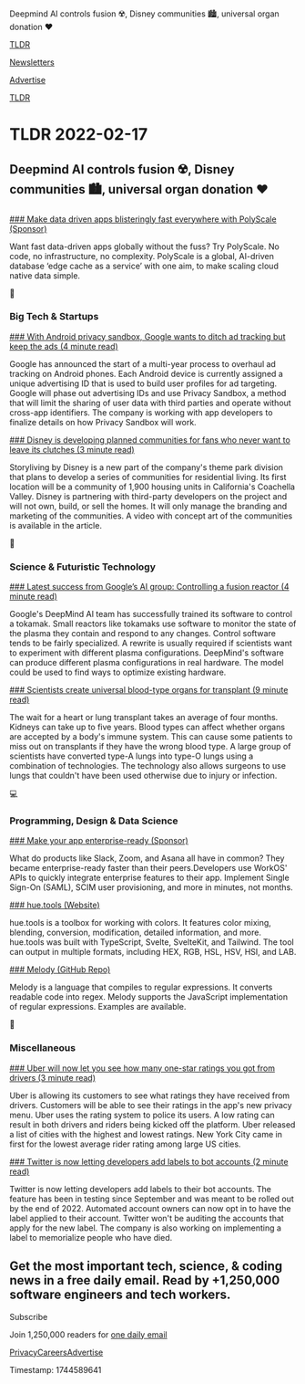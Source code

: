 Deepmind AI controls fusion ☢️, Disney communities 🏙️, universal organ donation ❤️

[TLDR](/)

[Newsletters](/newsletters)

[Advertise](https://advertise.tldr.tech/)

[TLDR](/)

# TLDR 2022-02-17

## Deepmind AI controls fusion ☢️, Disney communities 🏙️, universal organ donation ❤️

### 

[### Make data driven apps blisteringly fast everywhere with PolyScale (Sponsor)](https://www.polyscale.ai)

Want fast data-driven apps globally without the fuss? Try PolyScale. No code, no infrastructure, no complexity. PolyScale is a global, AI-driven database ‘edge cache as a service’ with one aim, to make scaling cloud native data simple.

📱

### Big Tech & Startups

[### With Android privacy sandbox, Google wants to ditch ad tracking but keep the ads (4 minute read)](https://www.theverge.com/2022/2/16/22937297/android-privacy-sandbox-google-apple-facebook-ad-tracking?utm_source=tldrnewsletter)

Google has announced the start of a multi-year process to overhaul ad tracking on Android phones. Each Android device is currently assigned a unique advertising ID that is used to build user profiles for ad targeting. Google will phase out advertising IDs and use Privacy Sandbox, a method that will limit the sharing of user data with third parties and operate without cross-app identifiers. The company is working with app developers to finalize details on how Privacy Sandbox will work.

[### Disney is developing planned communities for fans who never want to leave its clutches (3 minute read)](https://www.theverge.com/2022/2/16/22937210/disney-residential-communities-storyliving-cotino-planned-town?utm_source=tldrnewsletter)

Storyliving by Disney is a new part of the company's theme park division that plans to develop a series of communities for residential living. Its first location will be a community of 1,900 housing units in California's Coachella Valley. Disney is partnering with third-party developers on the project and will not own, build, or sell the homes. It will only manage the branding and marketing of the communities. A video with concept art of the communities is available in the article.

🚀

### Science & Futuristic Technology

[### Latest success from Google’s AI group: Controlling a fusion reactor (4 minute read)](https://arstechnica.com/science/2022/02/latest-success-from-googles-ai-group-controlling-a-fusion-reactor/?utm_source=tldrnewsletter)

Google's DeepMind AI team has successfully trained its software to control a tokamak. Small reactors like tokamaks use software to monitor the state of the plasma they contain and respond to any changes. Control software tends to be fairly specialized. A rewrite is usually required if scientists want to experiment with different plasma configurations. DeepMind's software can produce different plasma configurations in real hardware. The model could be used to find ways to optimize existing hardware.

[### Scientists create universal blood-type organs for transplant (9 minute read)](https://interestingengineering.com/universal-blood-type-organs?utm_source=tldrnewsletter)

The wait for a heart or lung transplant takes an average of four months. Kidneys can take up to five years. Blood types can affect whether organs are accepted by a body's immune system. This can cause some patients to miss out on transplants if they have the wrong blood type. A large group of scientists have converted type-A lungs into type-O lungs using a combination of technologies. The technology also allows surgeons to use lungs that couldn't have been used otherwise due to injury or infection.

💻

### Programming, Design & Data Science

[### Make your app enterprise-ready (Sponsor)](https://workos.com/?utm_source=tldr&utm_medium=newsletter&utm_campaign=tldr+feb+2022)

What do products like Slack, Zoom, and Asana all have in common? They became enterprise-ready faster than their peers.Developers use WorkOS' APIs to quickly integrate enterprise features to their app. Implement Single Sign-On (SAML), SCIM user provisioning, and more in minutes, not months.

[### hue.tools (Website)](https://hue.tools/?format=hex?utm_source=tldrnewsletter)

hue.tools is a toolbox for working with colors. It features color mixing, blending, conversion, modification, detailed information, and more. hue.tools was built with TypeScript, Svelte, SvelteKit, and Tailwind. The tool can output in multiple formats, including HEX, RGB, HSL, HSV, HSI, and LAB.

[### Melody (GitHub Repo)](https://github.com/yoav-lavi/melody?utm_source=tldrnewsletter)

Melody is a language that compiles to regular expressions. It converts readable code into regex. Melody supports the JavaScript implementation of regular expressions. Examples are available.

🎁

### Miscellaneous

[### Uber will now let you see how many one-star ratings you got from drivers (3 minute read)](https://www.theverge.com/2022/2/16/22935861/uber-five-star-rating-breakdown-customers-privacy?scrolla=5eb6d68b7fedc32c19ef33b4?utm_source=tldrnewsletter)

Uber is allowing its customers to see what ratings they have received from drivers. Customers will be able to see their ratings in the app's new privacy menu. Uber uses the rating system to police its users. A low rating can result in both drivers and riders being kicked off the platform. Uber released a list of cities with the highest and lowest ratings. New York City came in first for the lowest average rider rating among large US cities.

[### Twitter is now letting developers add labels to bot accounts (2 minute read)](https://www.theverge.com/2022/2/16/22937435/twitter-labels-automated-bot-accounts?utm_source=tldrnewsletter)

Twitter is now letting developers add labels to their bot accounts. The feature has been in testing since September and was meant to be rolled out by the end of 2022. Automated account owners can now opt in to have the label applied to their account. Twitter won't be auditing the accounts that apply for the new label. The company is also working on implementing a label to memorialize people who have died.

## Get the most important tech, science, & coding news in a free daily email. Read by +1,250,000 software engineers and tech workers.

Subscribe

Join 1,250,000 readers for [one daily email](/api/latest/tech)

[Privacy](/privacy)[Careers](https://jobs.ashbyhq.com/tldr.tech)[Advertise](/tech/advertise)

Timestamp: 1744589641
